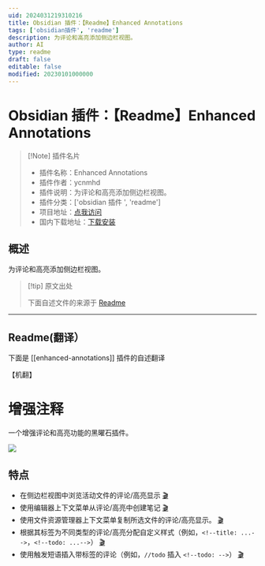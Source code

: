 ```yaml
---
uid: 2024031219310216
title: Obsidian 插件：【Readme】Enhanced Annotations
tags: ['obsidian插件', 'readme']
description: 为评论和高亮添加侧边栏视图。
author: AI
type: readme
draft: false
editable: false
modified: 20230101000000
---
```


# Obsidian 插件：【Readme】Enhanced Annotations

> [!Note] 插件名片
> - 插件名称：Enhanced Annotations
> - 插件作者：ycnmhd
> - 插件说明：为评论和高亮添加侧边栏视图。
> - 插件分类：['obsidian 插件 ', 'readme']
> - 项目地址：[点我访问](https://github.com/ycnmhd/obsidian-enhanced-annotations)
> - 国内下载地址：[下载安装](https://pkmer.cn/products/plugin/pluginMarket/?enhanced-annotations)

## 概述

为评论和高亮添加侧边栏视图。

> [!tip] 原文出处
>
>下面自述文件的来源于 [Readme](https://ghproxy.net/https://raw.githubusercontent.com/ycnmhd/obsidian-enhanced-annotations/main/README.md)

---

## Readme(翻译）

下面是 [[enhanced-annotations]] 插件的自述翻译

【机翻】

# 增强注释

一个增强评论和高亮功能的黑曜石插件。

![](https://cdn.pkmer.cn/covers/enhanced-annotations_2_0.png!pkmer)

## 特点

- 在侧边栏视图中浏览活动文件的评论/高亮显示 [🎬](https://raw.githubusercontent.com/ycnmhd/obsidian-enhanced-annotations/main/docs/media/sidebar.gif)
- 使用编辑器上下文菜单从评论/高亮中创建笔记 [🎬](https://raw.githubusercontent.com/ycnmhd/obsidian-enhanced-annotations/main/docs/media/notes.gif)
- 使用文件资源管理器上下文菜单复制所选文件的评论/高亮显示。 [🎬](https://raw.githubusercontent.com/ycnmhd/obsidian-enhanced-annotations/main/docs/media/clipboard.gif)
- 根据其标签为不同类型的评论/高亮分配自定义样式（例如，`<!--title: ...-->`，`<!--todo: ...-->`） [🎬](https://raw.githubusercontent.com/ycnmhd/obsidian-enhanced-annotations/main/docs/media/styling.gif)
- 使用触发短语插入带标签的评论（例如，`//todo` 插入 `<!--todo: -->`） [🎬](https://raw.githubusercontent.com/ycnmhd/obsidian-enhanced-annotations/main/docs/media/autocomplete.gif)



